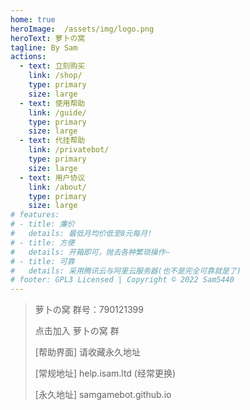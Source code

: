 ```yaml
---
home: true
heroImage:  /assets/img/logo.png
heroText: 萝卜の窝
tagline: By Sam
actions:
  - text: 立刻购买
    link: /shop/
    type: primary
    size: large
  - text: 使用帮助
    link: /guide/
    type: primary
    size: large
  - text: 代挂帮助
    link: /privatebot/
    type: primary
    size: large
  - text: 用户协议
    link: /about/
    type: primary
    size: large
# features:
# - title: 廉价
#   details: 最低月均价低至8元每月!
# - title: 方便
#   details: 开箱即可，抛去各种繁琐操作~
# - title: 可靠
#   details: 采用腾讯云与阿里云服务器(也不是完全可靠就是了)
# footer: GPL3 Licensed | Copyright © 2022 Sam5440
---
```

<!-- <a-button type="primary" href="https://qm.qq.com/cgi-bin/qm/qr?k=LOdiwyAuT553K_AJNumxl9NAH7krg53_&authKey=ZhicOv8t0AdBjWBNKE903LS9YyZ7fWL5XDMJLxc7JQxX3FUOoIJzxDgk9ZViDEkT&noverify=0">点击加入 萝卜の窝 群</a-button> -->

> 萝卜の窝 群号：790121399
> 
><a-button type="primary" href="https://qm.qq.com/cgi-bin/qm/qr?k=LOdiwyAuT553K_AJNumxl9NAH7krg53_&authKey=ZhicOv8t0AdBjWBNKE903LS9YyZ7fWL5XDMJLxc7JQxX3FUOoIJzxDgk9ZViDEkT&noverify=0">点击加入 萝卜の窝 群</a-button>
>
> [帮助界面]      请收藏永久地址
>
> [常规地址] help.isam.ltd (经常更换)
>
> [永久地址] samgamebot.github.io
